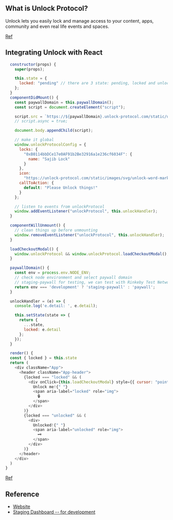 ## What is Unlock Protocol?

Unlock lets you easily lock and manage access to your content, apps, community and even real life events and spaces.

[Ref](https://unlock-protocol.com/)

## Integrating Unlock with React

```js
  constructor(props) {
    super(props);

    this.state = {
      locked: "pending" // there are 3 state: pending, locked and unlocked
    };
  }
  componentDidMount() {
    const paywallDomain = this.paywallDomain();
    const script = document.createElement("script");

    script.src = `https://${paywallDomain}.unlock-protocol.com/static/unlock.1.0.min.js`;
    // script.async = true;

    document.body.appendChild(script);

    // make it global
    window.unlockProtocolConfig = {
      locks: {
        "0xB0114bbDCe17e0AF91b2Be32916a1e236cf6034F": {
          name: "Sajib Lock"
        }
      },
      icon:
        "https://unlock-protocol.com/static/images/svg/unlock-word-mark.svg",
      callToAction: {
        default: "Please Unlock things!"
      }
    };

    // listen to events from unlockProtocol
    window.addEventListener("unlockProtocol", this.unlockHandler);
  }

  componentWillUnmount() {
    // clean things up before unmounting
    window.removeEventListener("unlockProtocol", this.unlockHandler);
  }

  loadCheckoutModal() {
    window.unlockProtocol && window.unlockProtocol.loadCheckoutModal();
  }

  paywallDomain() {
    const env = process.env.NODE_ENV;
    // check node environment and select paywall domain
    // staging-paywall for testing, we can test with Rinkeby Test Network
    return env === 'development' ? 'staging-paywall' : 'paywall';
  }

  unlockHandler = (e) => {
    console.log('e.detail: ', e.detail);

    this.setState(state => {
      return {
        ...state,
        locked: e.detail
      };
    });
  }

  render() {
  const { locked } = this.state
  return (
    <div className="App">
      <header className="App-header">
        {locked === "locked" && (
          <div onClick={this.loadCheckoutModal} style={{ cursor: "pointer" }}>
            Unlock me!{" "}
            <span aria-label="locked" role="img">
              🔒
            </span>
          </div>
        )}
        {locked === "unlocked" && (
          <div>
            Unlocked!{" "}
            <span aria-label="unlocked" role="img">
              🗝
            </span>
          </div>
        )}
      </header>
    </div>
  )
}
```

[Ref](https://unlock-protocol.com/blog/integratating-unlock-react/)

## Reference

- [Website](https://unlock-protocol.com/)
- [Staging Dashboard -- for development](https://staging-app.unlock-protocol.com/dashboard/)
